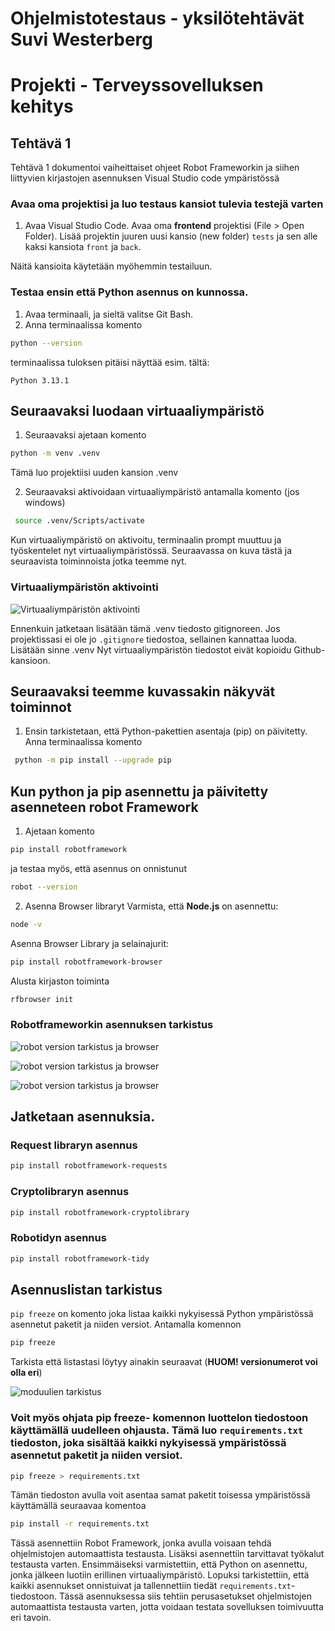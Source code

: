 # Ohjelmistotestaus - yksilötehtävät Suvi Westerberg
# Projekti - Terveyssovelluksen kehitys

## Tehtävä 1

Tehtävä 1 dokumentoi vaiheittaiset ohjeet Robot Frameworkin ja siihen liittyvien kirjastojen asennuksen Visual Studio code ympäristössä

### Avaa oma projektisi ja luo testaus kansiot tulevia testejä varten
1. Avaa Visual Studio Code. Avaa oma **frontend** projektisi (File > Open Folder). Lisää projektin juuren uusi kansio (new folder) `tests` ja sen alle kaksi kansiota `front` ja `back`.

Näitä kansioita käytetään myöhemmin testailuun.

### Testaa ensin että Python asennus on kunnossa.
1. Avaa terminaali, ja sieltä valitse Git Bash. 
2. Anna terminaalissa komento
```sh
python --version
```
terminaalissa tuloksen pitäisi näyttää esim. tältä:
```
Python 3.13.1
```

## Seuraavaksi luodaan virtuaaliympäristö
1. Seuraavaksi ajetaan komento
```sh
python -m venv .venv
```
Tämä luo projektiisi uuden kansion .venv

2. Seuraavaksi  aktivoidaan virtuaaliympäristö antamalla komento (jos windows)
 ```sh
  source .venv/Scripts/activate
  ```
Kun virtuaaliympäristö on aktivoitu, terminaalin prompt muuttuu ja työskentelet nyt virtuaaliympäristössä. Seuraavassa on kuva tästä ja seuraavista toiminnoista jotka teemme nyt.
### Virtuaaliympäristön aktivointi
![Virtuaaliympäristön aktivointi](docs/screenshots/first.png)

Ennenkuin jatketaan lisätään tämä .venv tiedosto gitignoreen. Jos projektissasi ei ole jo `.gitignore` tiedostoa, sellainen kannattaa luoda. Lisätään sinne .venv
Nyt virtuaaliympäristön tiedostot eivät kopioidu Github-kansioon.

## Seuraavaksi teemme kuvassakin näkyvät toiminnot
1. Ensin tarkistetaan, että Python-pakettien asentaja (pip) on päivitetty. Anna terminaalissa komento
```sh
 python -m pip install --upgrade pip
 ```
## Kun python ja pip asennettu ja päivitetty asenneteen robot Framework
1. Ajetaan komento
```sh
pip install robotframework
```
ja testaa myös, että asennus on onnistunut
```sh
robot --version
```

2. Asenna Browser libraryt
Varmista, että **Node.js** on asennettu:
```sh
node -v
```
Asenna Browser Library ja selainajurit:
```sh
pip install robotframework-browser
```
Alusta kirjaston toiminta
```sh
rfbrowser init
```

### Robotframeworkin asennuksen tarkistus 
![robot version tarkistus ja browser ](docs/screenshots/second.png)

![robot version tarkistus ja browser ](docs/screenshots/third.png)

![robot version tarkistus ja browser ](docs/screenshots/fourth.png)


## Jatketaan asennuksia.
### Request libraryn asennus
```sh
pip install robotframework-requests
```

### Cryptolibraryn asennus
```sh
pip install robotframework-cryptolibrary
```

### Robotidyn asennus
```sh
pip install robotframework-tidy
```

## Asennuslistan tarkistus
`pip freeze` on komento joka listaa kaikki nykyisessä Python ympäristössä asennetut paketit ja niiden versiot. Antamalla komennon
```sh
pip freeze
```
Tarkista että listastasi löytyy ainakin seuraavat (**HUOM! versionumerot voi olla eri**)

![moduulien tarkistus ](docs/screenshots/fifth.png)

### Voit myös ohjata pip freeze- komennon luottelon tiedostoon käyttämällä uudelleen ohjausta. Tämä luo `requirements.txt` tiedoston, joka sisältää kaikki nykyisessä ympäristössä asennetut paketit ja niiden versiot.
```sh
pip freeze > requirements.txt
```
Tämän tiedoston avulla voit asentaa samat paketit toisessa ympäristössä käyttämällä seuraavaa komentoa
```sh
pip install -r requirements.txt
```

Tässä asennettiin Robot Framework, jonka avulla voisaan tehdä ohjelmistojen automaattista testausta. Lisäksi asennettiin tarvittavat työkalut testausta varten. 
Ensimmäiseksi varmistettiin, että Python on asennettu, jonka jälkeen luotiin erillinen virtuaaliympäristö.
Lopuksi tarkistettiin, että kaikki asennukset onnistuivat ja tallennettiin tiedät `requirements.txt`-tiedostoon. 
Tässä asennuksessa siis tehtiin perusasetukset ohjelmistojen automaattista testausta varten, jotta voidaan testata sovelluksen toimivuutta eri tavoin.








